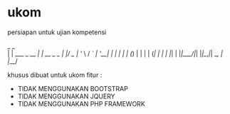 # ukom
persiapan untuk ujian kompetensi

 _                 _            
| | ___  _ __   __| |_ __ _   _ 
| |/ _ \| '_ \ / _` | '__| | | |
| | (_) | | | | (_| | |  | |_| |
|_|\___/|_| |_|\__,_|_|   \__, |
                          |___/ 

khusus dibuat untuk ukom fitur :
  - TIDAK MENGGUNAKAN BOOTSTRAP 
  - TIDAK MENGGUNAKAN JQUERY
  - TIDAK MENGGUNAKAN PHP FRAMEWORK
  
